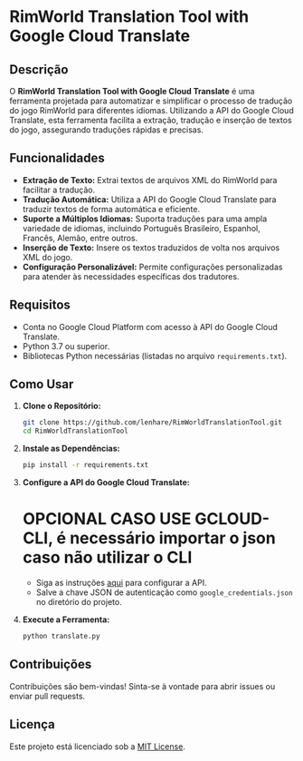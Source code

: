 # RimWorld Translation Tool with Google Cloud Translate

## Descrição

O **RimWorld Translation Tool with Google Cloud Translate** é uma ferramenta projetada para automatizar e simplificar o processo de tradução do jogo RimWorld para diferentes idiomas. Utilizando a API do Google Cloud Translate, esta ferramenta facilita a extração, tradução e inserção de textos do jogo, assegurando traduções rápidas e precisas.

## Funcionalidades

- **Extração de Texto:** Extrai textos de arquivos XML do RimWorld para facilitar a tradução.
- **Tradução Automática:** Utiliza a API do Google Cloud Translate para traduzir textos de forma automática e eficiente.
- **Suporte a Múltiplos Idiomas:** Suporta traduções para uma ampla variedade de idiomas, incluindo Português Brasileiro, Espanhol, Francês, Alemão, entre outros.
- **Inserção de Texto:** Insere os textos traduzidos de volta nos arquivos XML do jogo.
- **Configuração Personalizável:** Permite configurações personalizadas para atender às necessidades específicas dos tradutores.

## Requisitos

- Conta no Google Cloud Platform com acesso à API do Google Cloud Translate.
- Python 3.7 ou superior.
- Bibliotecas Python necessárias (listadas no arquivo `requirements.txt`).

## Como Usar

1. **Clone o Repositório:**

   ```bash
   git clone https://github.com/lenhare/RimWorldTranslationTool.git
   cd RimWorldTranslationTool
   ```

2. **Instale as Dependências:**

   ```bash
   pip install -r requirements.txt
   ```

3. **Configure a API do Google Cloud Translate:**

   # OPCIONAL CASO USE GCLOUD-CLI, é necessário importar o json caso não utilizar o CLI

   - Siga as instruções [aqui](https://cloud.google.com/translate/docs/setup) para configurar a API.
   - Salve a chave JSON de autenticação como `google_credentials.json` no diretório do projeto.

4. **Execute a Ferramenta:**
   ```bash
   python translate.py
   ```

## Contribuições

Contribuições são bem-vindas! Sinta-se à vontade para abrir issues ou enviar pull requests.

## Licença

Este projeto está licenciado sob a [MIT License](LICENSE).
